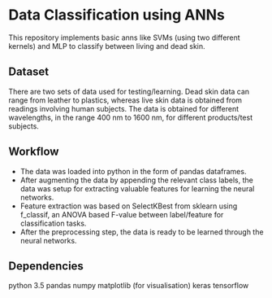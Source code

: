 # Data Classification using ANNs

This repository implements basic anns like SVMs (using two different kernels) and MLP to classify between living and dead skin.

## Dataset
There are two sets of data used for testing/learning. Dead skin data can range from leather to plastics, whereas live skin data is obtained from readings involving human subjects. The data is obtained for different wavelengths, in the range 400 nm to 1600 nm, for different products/test subjects.

## Workflow
* The data was loaded into python in the form of pandas dataframes.
* After augmenting the data by appending the relevant class labels, the data was setup for extracting valuable features for learning the neural networks.
* Feature extraction was based on SelectKBest from sklearn using f_classif, an ANOVA based F-value between label/feature for classification tasks.
* After the preprocessing step, the data is ready to be learned through the neural networks.

## Dependencies
python 3.5
pandas
numpy
matplotlib (for visualisation)
keras
tensorflow
